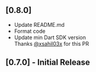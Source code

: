 ## [0.8.0]
* Update README.md
* Format code
* Update min Dart SDK version  
Thanks [@xsahil03x](https://github.com/xsahil03x) for this PR

## [0.7.0] - Initial Release
